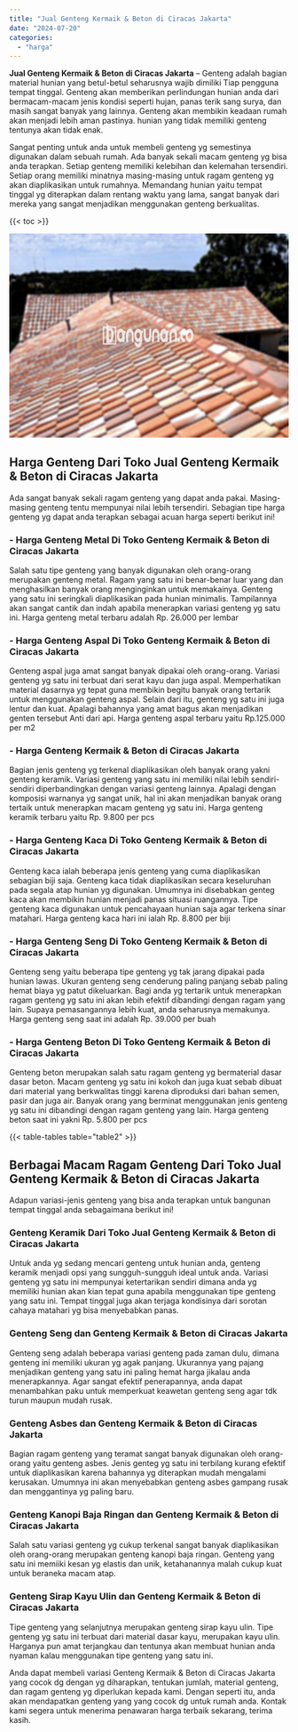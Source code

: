 ```yaml
---
title: "Jual Genteng Kermaik & Beton di Ciracas Jakarta"
date: "2024-07-20"
categories: 
  - "harga"
---
```


**Jual Genteng Kermaik & Beton di Ciracas Jakarta** – Genteng adalah bagian material hunian yang betul-betul seharusnya wajib dimiliki Tiap pengguna tempat tinggal. Genteng akan memberikan perlindungan hunian anda dari bermacam-macam jenis kondisi seperti hujan, panas terik sang surya, dan masih sangat banyak yang lainnya. Genteng akan membikin keadaan rumah akan menjadi lebih aman pastinya. hunian yang tidak memiliki genteng tentunya akan tidak enak.

Sangat penting untuk anda untuk membeli genteng yg semestinya digunakan dalam sebuah rumah. Ada banyak sekali macam genteng yg bisa anda terapkan. Setiap genteng memiliki kelebihan dan kelemahan tersendiri. Setiap orang memiliki minatnya masing-masing untuk ragam genteng yg akan diaplikasikan untuk rumahnya. Memandang hunian yaitu tempat tinggal yg diterapkan dalam rentang waktu yang lama, sangat banyak dari mereka yang sangat menjadikan menggunakan genteng berkualitas.

{{< toc >}}

![Jual Genteng Kermaik & Beton di Ciracas Jakarta](/images/genteng-minimalis-murah04.png)

## Harga Genteng Dari Toko Jual Genteng Kermaik & Beton di Ciracas Jakarta

Ada sangat banyak sekali ragam genteng yang dapat anda pakai. Masing-masing genteng tentu mempunyai nilai lebih tersendiri. Sebagian tipe harga genteng yg dapat anda terapkan sebagai acuan harga seperti berikut ini!

### \- Harga Genteng Metal Di Toko Genteng Kermaik & Beton di Ciracas Jakarta

Salah satu tipe genteng yang banyak digunakan oleh orang-orang merupakan genteng metal. Ragam yang satu ini benar-benar luar yang dan menghasilkan banyak orang menginginkan untuk memakainya. Genteng yang satu ini seringkali diaplikasikan pada hunian minimalis. Tampilannya akan sangat cantik dan indah apabila menerapkan variasi genteng yg satu ini. Harga genteng metal terbaru adalah Rp. 26.000 per lembar

### \- Harga Genteng Aspal Di Toko Genteng Kermaik & Beton di Ciracas Jakarta

Genteng aspal juga amat sangat banyak dipakai oleh orang-orang. Variasi genteng yg satu ini terbuat dari serat kayu dan juga aspal. Memperhatikan material dasarnya yg tepat guna membikin begitu banyak orang tertarik untuk menggunakan genteng aspal. Selain dari itu, genteng yg satu ini juga lentur dan kuat. Apalagi bahannya yang amat bagus akan menjadikan genten tersebut Anti dari api. Harga genteng aspal terbaru yaitu Rp.125.000 per m2

### \- Harga Genteng Kermaik & Beton di Ciracas Jakarta

Bagian jenis genteng yg terkenal diaplikasikan oleh banyak orang yakni genteng keramik. Variasi genteng yang satu ini memiliki nilai lebih sendiri-sendiri diperbandingkan dengan variasi genteng lainnya. Apalagi dengan komposisi warnanya yg sangat unik, hal ini akan menjadikan banyak orang tertaik untuk menerapkan macam genteng yg satu ini. Harga genteng keramik terbaru yaitu Rp. 9.800 per pcs

### \- Harga Genteng Kaca Di Toko Genteng Kermaik & Beton di Ciracas Jakarta

Genteng kaca ialah beberapa jenis genteng yang cuma diaplikasikan sebagian biji saja. Genteng kaca tidak diaplikasikan secara keseluruhan pada segala atap hunian yg digunakan. Umumnya ini disebabkan genteg kaca akan membikin hunian menjadi panas situasi ruangannya. Tipe genteng kaca digunakan untuk pencahayaan hunian saja agar terkena sinar matahari. Harga genteng kaca hari ini ialah Rp. 8.800 per biji

### \- Harga Genteng Seng Di Toko Genteng Kermaik & Beton di Ciracas Jakarta

Genteng seng yaitu beberapa tipe genteng yg tak jarang dipakai pada hunian lawas. Ukuran genteng seng cenderung paling panjang sebab paling hemat biaya yg patut dikeluarkan. Bagi anda yg tertarik untuk menerapkan ragam genteng yg satu ini akan lebih efektif dibandingi dengan ragam yang lain. Supaya pemasangannya lebih kuat, anda seharusnya memakunya. Harga genteng seng saat ini adalah Rp. 39.000 per buah

### \- Harga Genteng Beton Di Toko Genteng Kermaik & Beton di Ciracas Jakarta

Genteng beton merupakan salah satu ragam genteng yg bermaterial dasar dasar beton. Macam genteng yg satu ini kokoh dan juga kuat sebab dibuat dari material yang berkwalitas tinggi karena diproduksi dari bahan semen, pasir dan juga air. Banyak orang yang berminat menggunakan jenis genteng yg satu ini dibandingi dengan ragam genteng yang lain. Harga genteng beton saat ini yakni Rp. 5.800 per pcs

{{< table-tables table="table2" >}}

## Berbagai Macam Ragam Genteng Dari Toko Jual Genteng Kermaik & Beton di Ciracas Jakarta

Adapun variasi-jenis genteng yang bisa anda terapkan untuk bangunan tempat tinggal anda sebagaimana berikut ini!

### Genteng Keramik Dari Toko Jual Genteng Kermaik & Beton di Ciracas Jakarta

Untuk anda yg sedang mencari genteng untuk hunian anda, genteng keramik menjadi opsi yang sungguh-sungguh ideal untuk anda. Variasi genteng yg satu ini mempunyai ketertarikan sendiri dimana anda yg memiliki hunian akan kian tepat guna apabila menggunakan tipe genteng yang satu ini. Tempat tinggal juga akan terjaga kondisinya dari sorotan cahaya matahari yg bisa menyebabkan panas.

### Genteng Seng dan Genteng Kermaik & Beton di Ciracas Jakarta

Genteng seng adalah beberapa variasi genteng pada zaman dulu, dimana genteng ini memiliki ukuran yg agak panjang. Ukurannya yang pajang menjadikan genteng yang satu ini paling hemat harga jikalau anda menerapkannya. Agar sangat efektif penerapannya, anda dapat menambahkan paku untuk memperkuat keawetan genteng seng agar tdk turun maupun mudah rusak.

### Genteng Asbes dan Genteng Kermaik & Beton di Ciracas Jakarta

Bagian ragam genteng yang teramat sangat banyak digunakan oleh orang-orang yaitu genteng asbes. Jenis genteg yg satu ini terbilang kurang efektif untuk diaplikasikan karena bahannya yg diterapkan mudah mengalami kerusakan. Umumnya ini akan menyebabkan genteng asbes gampang rusak dan menggantinya yg paling baru.

### Genteng Kanopi Baja Ringan dan Genteng Kermaik & Beton di Ciracas Jakarta

Salah satu variasi genteng yg cukup terkenal sangat banyak diaplikasikan oleh orang-orang merupakan genteng kanopi baja ringan. Genteng yang satu ini memiiki kesan yg elastis dan unik, ketahanannya malah cukup kuat untuk beraneka macam atap.

### Genteng Sirap Kayu Ulin dan Genteng Kermaik & Beton di Ciracas Jakarta

Tipe genteng yang selanjutnya merupakan genteng sirap kayu ulin. Tipe genteng yg satu ini terbuat dari material dasar kayu, merupakan kayu ulin. Harganya pun amat terjangkau dan tentunya akan membuat hunian anda nyaman kalau menggunakan tipe genteng yang satu ini.

Anda dapat membeli variasi Genteng Kermaik & Beton di Ciracas Jakarta yang cocok dg dengan yg diharapkan, tentukan jumlah, material genteng, dan ragam genteng yg diperlukan kepada kami. Dengan seperti itu, anda akan mendapatkan genteng yang yang cocok dg untuk rumah anda. Kontak kami segera untuk menerima penawaran harga terbaik sekarang, terima kasih.
